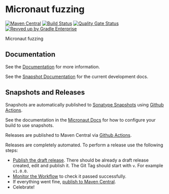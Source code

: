 # Micronaut fuzzing

[![Maven Central](https://img.shields.io/maven-central/v/io.micronaut.fuzzing/micronaut-project-template.svg?label=Maven%20Central)](https://search.maven.org/search?q=g:%22io.micronaut.project-template%22%20AND%20a:%22micronaut-project-template%22)
[![Build Status](https://github.com/micronaut-projects/micronaut-fuzzing/workflows/Java%20CI/badge.svg)](https://github.com/micronaut-projects/micronaut-project-template/actions)
[![Quality Gate Status](https://sonarcloud.io/api/project_badges/measure?project=micronaut-projects_micronaut-template&metric=alert_status)](https://sonarcloud.io/summary/new_code?id=micronaut-projects_micronaut-template)
[![Revved up by Gradle Enterprise](https://img.shields.io/badge/Revved%20up%20by-Gradle%20Enterprise-06A0CE?logo=Gradle&labelColor=02303A)](https://ge.micronaut.io/scans)

Micronaut fuzzing

## Documentation

See the [Documentation](https://micronaut-projects.github.io/micronaut-fuzzing/latest/guide/) for more information.

See the [Snapshot Documentation](https://micronaut-projects.github.io/micronaut-fuzzing/snapshot/guide/) for the current development docs.

<!-- ## Examples

Examples can be found in the [examples](https://github.com/micronaut-projects/micronaut-fuzzing/tree/master/examples) directory. -->

## Snapshots and Releases

Snapshots are automatically published to [Sonatype Snapshots](https://s01.oss.sonatype.org/content/repositories/snapshots/io/micronaut/) using [Github Actions](https://github.com/micronaut-projects/micronaut-fuzzing/actions).

See the documentation in the [Micronaut Docs](https://docs.micronaut.io/latest/guide/index.html#usingsnapshots) for how to configure your build to use snapshots.

Releases are published to Maven Central via [Github Actions](https://github.com/micronaut-projects/micronaut-fuzzing/actions).

Releases are completely automated. To perform a release use the following steps:

* [Publish the draft release](https://github.com/micronaut-projects/micronaut-fuzzing/releases). There should be already a draft release created, edit and publish it. The Git Tag should start with `v`. For example `v1.0.0`.
* [Monitor the Workflow](https://github.com/micronaut-projects/micronaut-fuzzing/actions?query=workflow%3ARelease) to check it passed successfully.
* If everything went fine, [publish to Maven Central](https://github.com/micronaut-projects/micronaut-fuzzing/actions?query=workflow%3A"Maven+Central+Sync").
* Celebrate!
